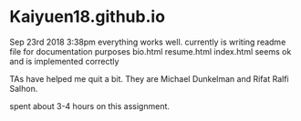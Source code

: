 # Kaiyuen18.github.io

Sep 23rd 2018 3:38pm
everything works well.  currently is writing readme file for documentation purposes
bio.html
resume.html
index.html
seems ok and is implemented correctly

TAs have helped me quit a bit.  They are Michael Dunkelman and Rifat Ralfi Salhon.

spent about 3-4 hours on this assignment.